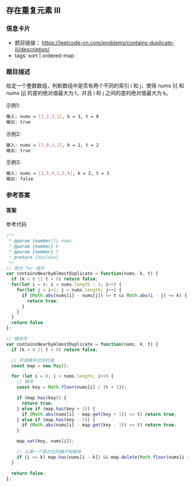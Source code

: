 ## 存在重复元素 III

### 信息卡片
- 题目链接： https://leetcode-cn.com/problems/contains-duplicate-iii/description/
- tags: sort | ordered-map

### 题目描述
给定一个整数数组，判断数组中是否有两个不同的索引 i 和 j，使得 nums [i] 和 nums [j] 的差的绝对值最大为 t，并且 i 和 j 之间的差的绝对值最大为 ķ。

示例1:
```bash
输入: nums = [1,2,3,1], k = 3, t = 0
输出: true
```

示例2:
```bash
输入: nums = [1,0,1,1], k = 1, t = 2
输出: true
```

示例3:
```bash
输入: nums = [1,5,9,1,5,9], k = 2, t = 3
输出: false
```

### 参考答案

#### 答案

参考代码
```javascript
/**
 * @param {number[]} nums
 * @param {number} k
 * @param {number} t
 * @return {boolean}
 */
// 两次 for 循环
var containsNearbyAlmostDuplicate = function(nums, k, t) {
  if (k < 0 || t < 0) return false;
  for(let i = 0; i < nums.length - 1; i++) {
    for(let j = i+1; j < nums.length; j++) {
      if (Math.abs(nums[i] - nums[j]) <= t && Math.abs(i - j) <= k) {
        return true;
      }
    }
  }
  return false
};

// 桶排序
var containsNearbyAlmostDuplicate = function(nums, k, t) {
  if (k < 0 || t < 0) return false;

  // 存储桶号对应的值
  const map = new Map();

  for (let i = 0; i < nums.length; i++) {
    // 桶号
    const key = Math.floor(nums[i] / (t + 1));

    if (map.has(key)) {
      return true;
    } else if (map.has(key + 1)) {
      if (Math.abs(nums[i] - map.get(key + 1)) <= t) return true;
    } else if (map.has(key - 1)) {
      if (Math.abs(nums[i] - map.get(key - 1)) <= t) return true;
    }

    map.set(key, nums[i]);

    // 从第一个值对应的桶开始删除
    if (i >= k) map.has(nums[i - k]) && map.delete(Math.floor(nums[i - k] / (t + 1)));
  }

  return false;
};
```
